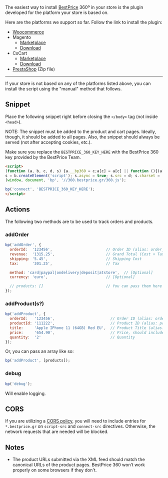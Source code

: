The easiest way to install [BestPrice](https://www.bestprice.gr) 360º in your store is the plugin developed for the platform your store is based on.

Here are the platforms we support so far. Follow the link to install the plugin:

- [Woocommerce](https://wordpress.org/plugins/bestprice-analytics-integration/)
- Magento
  - [Marketplace](https://marketplace.magento.com/bestprice-bestpriceanalytics.html)
  - [Download](https://www.bestprice.gr/public/assets/360/magento_bestprice_bestpriceanalytics_2.x-1.0.6.zip)
- CsCart
  - [Marketplace](https://marketplace.cs-cart.com/bestprice-analytics-360.html)
  - [Download](https://www.bestprice.gr/public/360-plugins/cscart/4.x/cs-cart-bestpriceanalytics_4.x-1.0.5.zip)
- [PrestaShop](https://www.bestprice.gr/public/360-plugins/prestashop/prestashop_bestpriceanalytics-1.6x-1.7x-8.x-1.0.6.zip) (Zip file)

----

If your store is not based on any of the platforms listed above, you can install the script using the "manual" method that follows.

## Snippet

Place the following snippet right before closing the `</body>` tag (not inside `<head>`).

NOTE: The snippet must be added to the product and cart pages. Ideally, though, it should be added to all pages. Also, the snippet should always be served (not after accepting cookies, etc.).

Make sure you replace the `BESTPRICE_360_KEY_HERE` with the BestPrice 360 key provided by the BestPrice Team.


```html
<script>
(function (a, b, c, d, s) {a.__bp360 = c;a[c] = a[c] || function (){(a[c].q = a[c].q || []).push(arguments);};
s = b.createElement('script'); s.async = true; s.src = d; s.charset = 'utf-8'; (b.body || b.head).appendChild(s);})
(window, document, 'bp', '//360.bestprice.gr/360.js');

bp('connect', 'BESTPRICE_360_KEY_HERE');
</script>
```

## Actions

The following two methods are to be used to track orders and products.

### addOrder
```js
bp('addOrder', {
  orderId:  '123456',                        // Order ID (alias: order_id)           [Required] 
  revenue:  '1315.25',                       // Grand Total (Cost + Tax + Shipping)  [Required]
  shipping: '5.45',                          // Shipping Cost                        [Required]
  tax:      '301.25',                        // Tax                                  [Required]

  method: 'card|paypal|ondelivery|deposit|atstore',  // [Optional]
  currency: 'euro',                          // [Optional]

  // products: []                            // You can pass them here
});
```

### addProduct(s?)
```js
bp('addProduct', {
  orderId:   '123456',                         // Order ID (alias: order_id)      [Required]
  productId: '111222',                         // Product ID (alias: product_id)  [Required]
  title:     'Apple IPhone 11 (64GB) Red EU',  // Product Title (alias: name)     [Required]
  price:     '654.90',                         // Price, should include tax       [Required]
  quantity:  '2'                               // Quantity                        [Required]
});
```
Or, you can pass an array like so:

```js
bp('addProduct', [products]);
```

### debug

```js
bp('debug');
```

Will enable logging.

## CORS

If you are utilizing a [CORS policy](https://developer.mozilla.org/en-US/docs/Web/HTTP/CORS), you will need to include entries for `*.bestprice.gr` on `script-src` and `connect-src` directives. Otherwise, the network requests that are needed will be blocked.

## Notes
- The product URLs submitted via the XML feed should match the canonical URLs of the product pages. BestPrice 360 won’t work properly on some browsers if they don't.

